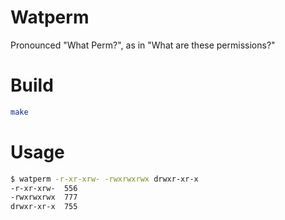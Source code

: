 # Watperm

Pronounced "What Perm?", as in "What are these permissions?"

# Build

```sh
make
```

# Usage

```sh
$ watperm -r-xr-xrw- -rwxrwxrwx drwxr-xr-x
-r-xr-xrw-	556
-rwxrwxrwx	777
drwxr-xr-x	755
```

